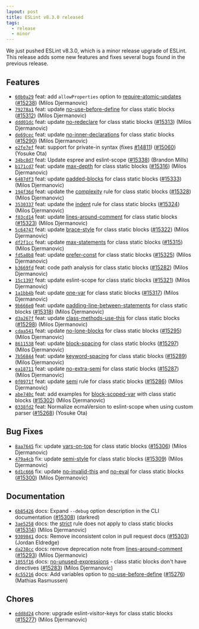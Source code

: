 ```yaml
---
layout: post
title: ESLint v8.3.0 released
tags:
  - release
  - minor
---
```


We just pushed ESLint v8.3.0, which is a minor release upgrade of ESLint. This release adds some new features and fixes several bugs found in the previous release.








## Features


* [`60b0a29`](https://github.com/eslint/eslint/commit/60b0a292efd1b9cdc318b1e88a0cb7bbf14860b1) feat: add `allowProperties` option to [require-atomic-updates](/docs/rules/require-atomic-updates) ([#15238](https://github.com/eslint/eslint/issues/15238)) (Milos Djermanovic)
* [`79278a1`](https://github.com/eslint/eslint/commit/79278a14f1c8747bff8f5cb2100d8776f9d517f2) feat: update [no-use-before-define](/docs/rules/no-use-before-define) for class static blocks ([#15312](https://github.com/eslint/eslint/issues/15312)) (Milos Djermanovic)
* [`ddd01dc`](https://github.com/eslint/eslint/commit/ddd01dcd5f14c6ddea5decca46db2f379ec35aeb) feat: update [no-redeclare](/docs/rules/no-redeclare) for class static blocks ([#15313](https://github.com/eslint/eslint/issues/15313)) (Milos Djermanovic)
* [`de69cec`](https://github.com/eslint/eslint/commit/de69cec834411aeb276a525c11dc10f628df2f51) feat: update [no-inner-declarations](/docs/rules/no-inner-declarations) for class static blocks ([#15290](https://github.com/eslint/eslint/issues/15290)) (Milos Djermanovic)
* [`e2fe7ef`](https://github.com/eslint/eslint/commit/e2fe7ef7ea0458de56bed4e4c3d5f71aaebd3f28) feat: support for private-in syntax (fixes [#14811](https://github.com/eslint/eslint/issues/14811)) ([#15060](https://github.com/eslint/eslint/issues/15060)) (Yosuke Ota)
* [`34bc8d7`](https://github.com/eslint/eslint/commit/34bc8d7cb42d696ec56e0a3c780aa5b042285d6b) feat: Update espree and eslint-scope ([#15338](https://github.com/eslint/eslint/issues/15338)) (Brandon Mills)
* [`b171cd7`](https://github.com/eslint/eslint/commit/b171cd7ec839a0481a74a613b0d48a193f16bb6b) feat: update [max-depth](/docs/rules/max-depth) for class static blocks ([#15316](https://github.com/eslint/eslint/issues/15316)) (Milos Djermanovic)
* [`6487df3`](https://github.com/eslint/eslint/commit/6487df371496dd15272e2097e4d2c932532c8727) feat: update [padded-blocks](/docs/rules/padded-blocks) for class static blocks ([#15333](https://github.com/eslint/eslint/issues/15333)) (Milos Djermanovic)
* [`194f36d`](https://github.com/eslint/eslint/commit/194f36d9c009a72ec72fa9592ea9e31f9f168a52) feat: update the [complexity](/docs/rules/complexity) rule for class static blocks ([#15328](https://github.com/eslint/eslint/issues/15328)) (Milos Djermanovic)
* [`3530337`](https://github.com/eslint/eslint/commit/3530337e71327d8325d0de01e8e73952010b1a08) feat: update the [indent](/docs/rules/indent) rule for class static blocks ([#15324](https://github.com/eslint/eslint/issues/15324)) (Milos Djermanovic)
* [`f03cd14`](https://github.com/eslint/eslint/commit/f03cd146a97ed312d635ac7b53ba0f8d01aa8b47) feat: update [lines-around-comment](/docs/rules/lines-around-comment) for class static blocks ([#15323](https://github.com/eslint/eslint/issues/15323)) (Milos Djermanovic)
* [`5c64747`](https://github.com/eslint/eslint/commit/5c64747a8d7a4f896f0cbce67c7f5e7690837a9b) feat: update [brace-style](/docs/rules/brace-style) for class static blocks ([#15322](https://github.com/eslint/eslint/issues/15322)) (Milos Djermanovic)
* [`df2f1cc`](https://github.com/eslint/eslint/commit/df2f1cc81a559bbc9eee78a3a97315e2927af764) feat: update [max-statements](/docs/rules/max-statements) for class static blocks ([#15315](https://github.com/eslint/eslint/issues/15315)) (Milos Djermanovic)
* [`fd5a0b8`](https://github.com/eslint/eslint/commit/fd5a0b8506e4b6acd740ab966cc2c0e4ff6a4d15) feat: update [prefer-const](/docs/rules/prefer-const) for class static blocks ([#15325](https://github.com/eslint/eslint/issues/15325)) (Milos Djermanovic)
* [`b3669fd`](https://github.com/eslint/eslint/commit/b3669fde2316f136af3a16b58b0c44e8ec196cee) feat: code path analysis for class static blocks ([#15282](https://github.com/eslint/eslint/issues/15282)) (Milos Djermanovic)
* [`15c1397`](https://github.com/eslint/eslint/commit/15c1397f0063931f50f31af8d110a23c6d660000) feat: update eslint-scope for class static blocks ([#15321](https://github.com/eslint/eslint/issues/15321)) (Milos Djermanovic)
* [`1a1bb4b`](https://github.com/eslint/eslint/commit/1a1bb4b1ee87c1b33f2d86ef70b3d81e83377547) feat: update [one-var](/docs/rules/one-var) for class static blocks ([#15317](https://github.com/eslint/eslint/issues/15317)) (Milos Djermanovic)
* [`9b666e0`](https://github.com/eslint/eslint/commit/9b666e0682bacf44d2a5afa0023874b8b131b5f5) feat: update [padding-line-between-statements](/docs/rules/padding-line-between-statements) for class static blocks ([#15318](https://github.com/eslint/eslint/issues/15318)) (Milos Djermanovic)
* [`d3a267f`](https://github.com/eslint/eslint/commit/d3a267f5f39167e3ee8248ae6b9cae5034d0486f) feat: update [class-methods-use-this](/docs/rules/class-methods-use-this) for class static blocks ([#15298](https://github.com/eslint/eslint/issues/15298)) (Milos Djermanovic)
* [`cdaa541`](https://github.com/eslint/eslint/commit/cdaa54130aca7a9c8dfd76c613d0718b048401b2) feat: update [no-lone-blocks](/docs/rules/no-lone-blocks) for class static blocks ([#15295](https://github.com/eslint/eslint/issues/15295)) (Milos Djermanovic)
* [`8611538`](https://github.com/eslint/eslint/commit/8611538b47e325c6d6b115bf3d901a26e9ac29f8) feat: update [block-spacing](/docs/rules/block-spacing) for class static blocks ([#15297](https://github.com/eslint/eslint/issues/15297)) (Milos Djermanovic)
* [`7b56844`](https://github.com/eslint/eslint/commit/7b56844ece544e501f0173f6427038c9c5e0534f) feat: update [keyword-spacing](/docs/rules/keyword-spacing) for class static blocks ([#15289](https://github.com/eslint/eslint/issues/15289)) (Milos Djermanovic)
* [`ea18711`](https://github.com/eslint/eslint/commit/ea1871146402a77234393613fe56a416382c7f0f) feat: update [no-extra-semi](/docs/rules/no-extra-semi) for class static blocks ([#15287](https://github.com/eslint/eslint/issues/15287)) (Milos Djermanovic)
* [`0f0971f`](https://github.com/eslint/eslint/commit/0f0971ffc2ca6f4513eeffdf5cfa36826c8f4543) feat: update [semi](/docs/rules/semi) rule for class static blocks ([#15286](https://github.com/eslint/eslint/issues/15286)) (Milos Djermanovic)
* [`abe740c`](https://github.com/eslint/eslint/commit/abe740ce68dcc9e5413df93b3d80a2e3260f1c18) feat: add examples for [block-scoped-var](/docs/rules/block-scoped-var) with class static blocks ([#15302](https://github.com/eslint/eslint/issues/15302)) (Milos Djermanovic)
* [`0338fd2`](https://github.com/eslint/eslint/commit/0338fd201614247eeb21e68a26e4b4c8a74f71b0) feat: Normalize ecmaVersion to eslint-scope when using custom parser ([#15268](https://github.com/eslint/eslint/issues/15268)) (Yosuke Ota)






## Bug Fixes


* [`8aa7645`](https://github.com/eslint/eslint/commit/8aa764524cf74f0b70d184c7957dbbb5f36a5ac7) fix: update [vars-on-top](/docs/rules/vars-on-top) for class static blocks ([#15306](https://github.com/eslint/eslint/issues/15306)) (Milos Djermanovic)
* [`479a4cb`](https://github.com/eslint/eslint/commit/479a4cbc70f4032d4accd48e4471629e8635d677) fix: update [semi-style](/docs/rules/semi-style) for class static blocks ([#15309](https://github.com/eslint/eslint/issues/15309)) (Milos Djermanovic)
* [`6d1c666`](https://github.com/eslint/eslint/commit/6d1c666d318cc9e1860e1e2c72fbfa4bdd4a2c4b) fix: update [no-invalid-this](/docs/rules/no-invalid-this) and [no-eval](/docs/rules/no-eval) for class static blocks ([#15300](https://github.com/eslint/eslint/issues/15300)) (Milos Djermanovic)




## Documentation


* [`6b85426`](https://github.com/eslint/eslint/commit/6b85426c33ba7ac0206cccef39ccc875b773aeae) docs: Expand  `--debug` option description in the CLI documentation ([#15308](https://github.com/eslint/eslint/issues/15308)) (darkred)
* [`3ae5258`](https://github.com/eslint/eslint/commit/3ae52584296887e5fc5b0267346294bb920a00e6) docs: the [strict](/docs/rules/strict) rule does not apply to class static blocks ([#15314](https://github.com/eslint/eslint/issues/15314)) (Milos Djermanovic)
* [`9309841`](https://github.com/eslint/eslint/commit/9309841a6cfa85005e0bf79e20415bb9220ba46e) docs: Remove inconsistent colon in pull request docs ([#15303](https://github.com/eslint/eslint/issues/15303)) (Jordan Eldredge)
* [`da238cc`](https://github.com/eslint/eslint/commit/da238cc731a9b5ecd48280e0ea4ebd8a48ebeedc) docs: remove deprecation note from [lines-around-comment](/docs/rules/lines-around-comment) ([#15293](https://github.com/eslint/eslint/issues/15293)) (Milos Djermanovic)
* [`1055f16`](https://github.com/eslint/eslint/commit/1055f16fc6f78cc553f0b1462e8af44244c1f84b) docs: [no-unused-expressions](/docs/rules/no-unused-expressions) - class static blocks don't have directives ([#15283](https://github.com/eslint/eslint/issues/15283)) (Milos Djermanovic)
* [`4c55216`](https://github.com/eslint/eslint/commit/4c55216ba958fcc8c3dd29fcaa80298216a48303) docs: Add variables option to [no-use-before-define](/docs/rules/no-use-before-define) ([#15276](https://github.com/eslint/eslint/issues/15276)) (Mathias Rasmussen)








## Chores


* [`edd8d24`](https://github.com/eslint/eslint/commit/edd8d240db8878763dbb147fb6124412c0783a42) chore: upgrade eslint-visitor-keys for class static blocks ([#15277](https://github.com/eslint/eslint/issues/15277)) (Milos Djermanovic)


